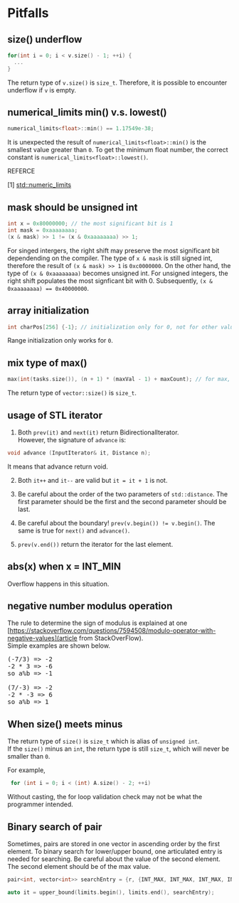 # Pitfalls

## size() underflow
```c++
for(int i = 0; i < v.size() - 1; ++i) {
  ...
}
```

The return type of `v.size()` is `size_t`. Therefore, it is possible to encounter underflow if `v` is empty. 

## numerical_limits<float> min() v.s. lowest() 
```c++
numerical_limits<float>::min() == 1.17549e-38;
```

It is unexpected the result of `numerical_limits<float>::min()` is the smallest value greater than `0`. To get the minimum float number, the correct constant is `numerical_limits<float>::lowest()`.

REFERCE

[1] [std::numeric_limits](https://en.cppreference.com/w/cpp/types/numeric_limits)

## mask should be unsigned int
```c++
int x = 0x80000000; // the most significant bit is 1
int mask = 0xaaaaaaaa;
(x & mask) >> 1 != (x & 0xaaaaaaaa) >> 1;
```

For singed intergers, the right shift may preserve the most significant bit dependending on the compiler. The type of `x & mask` is still signed int, therefore the result of `(x & mask) >> 1` is `0xc0000000`. On the other hand, the type of `(x & 0xaaaaaaaa)` becomes unsigned int. For unsigned integers, the right shift populates the most signficant bit with 0. Subsequently, `(x & 0xaaaaaaaa) == 0x40000000`.

## array initialization
```c++
int charPos[256] {-1}; // initialization only for 0, not for other values
```
Range initialization only works for `0`.

## mix type of max()
```c++
max(int(tasks.size()), (n + 1) * (maxVal - 1) + maxCount); // for max, we can't mix types.
```

The return type of `vector::size()` is `size_t`.  

## usage of STL iterator
1. Both `prev(it)` and `next(it)` return BidirectionalIterator.  
However, the signature of `advance` is:

```c++
void advance (InputIterator& it, Distance n);
```
It means that advance return void.

2. Both `it++` and `it--` are valid but `it = it + 1` is not.

3. Be careful about the order of the two parameters of `std::distance`. The first parameter should be the first and the second parameter should be last. 

4. Be careful about the boundary! `prev(v.begin()) != v.begin()`. The same is true for `next()` and `advance()`. 

5. `prev(v.end())` return the iterator for the last element.

## abs(x) when x = INT_MIN
Overflow happens in this situation.

## negative number modulus operation
The rule to determine the sign of modulus is explained at one [https://stackoverflow.com/questions/7594508/modulo-operator-with-negative-values](article from StackOverFlow).  
Simple examples are shown below. 

<pre>
(-7/3) => -2
-2 * 3 => -6
so a%b => -1

(7/-3) => -2
-2 * -3 => 6
so a%b => 1
</pre>

## When size() meets minus

The return type of `size()` is `size_t` which is alias of `unsigned int`.  
If the `size()` minus an `int`, the return type is still `size_t`, which will never be smaller than `0`. 

For example,

```c++
 for (int i = 0; i < (int) A.size() - 2; ++i)
```

Without casting, the for loop validation check may not be what the programmer intended.  

## Binary search of pair
Sometimes, pairs are stored in one vector in ascending order by the first element. To binary search for lower/upper bound, one articulated entry is needed for searching. Be careful about the value of the second element. The second element should be of the max value. 

```c++
pair<int, vector<int>> searchEntry = {r, {INT_MAX, INT_MAX, INT_MAX, INT_MAX}}; // super important of the coordinates!

auto it = upper_bound(limits.begin(), limits.end(), searchEntry);
```

